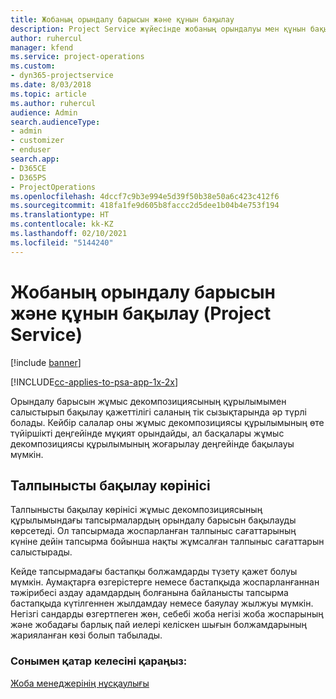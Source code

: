 ```yaml
---
title: Жобаның орындалу барысын және құнын бақылау
description: Project Service жүйесінде жобаның орындалуы мен құнын бақылау жолы
author: ruhercul
manager: kfend
ms.service: project-operations
ms.custom:
- dyn365-projectservice
ms.date: 8/03/2018
ms.topic: article
ms.author: ruhercul
audience: Admin
search.audienceType:
- admin
- customizer
- enduser
search.app:
- D365CE
- D365PS
- ProjectOperations
ms.openlocfilehash: 4dccf7c9b3e994e5d39f50b38e50a6c423c412f6
ms.sourcegitcommit: 418fa1fe9d605b8faccc2d5dee1b04b4e753f194
ms.translationtype: HT
ms.contentlocale: kk-KZ
ms.lasthandoff: 02/10/2021
ms.locfileid: "5144240"
---
```

# <a name="track-project-progress-and-cost-project-service"></a>Жобаның орындалу барысын және құнын бақылау (Project Service)

[!include [banner](../includes/psa-now-project-operations.md)]

[!INCLUDE[cc-applies-to-psa-app-1x-2x](../includes/cc-applies-to-psa-app-1x-2x.md)]

Орындалу барысын жұмыс декомпозициясының құрылымымен салыстырып бақылау қажеттілігі саланың тік сызықтарында әр түрлі болады. Кейбір салалар оны жұмыс декомпозициясы құрылымының өте түйіршікті деңгейінде мұқият орындайды, ал басқалары жұмыс декомпозициясы құрылымының жоғарылау деңгейінде бақылауы мүмкін.  
  
## <a name="effort-tracking-view"></a>Талпынысты бақылау көрінісі  
Талпынысты бақылау көрінісі жұмыс декомпозициясының құрылымындағы тапсырмалардың орындалу барысын бақылауды көрсетеді. Ол тапсырмада жоспарланған талпыныс сағаттарының күніне дейін тапсырма бойынша нақты жұмсалған талпыныс сағаттарын салыстырады.  
  
Кейде тапсырмадағы бастапқы болжамдарды түзету қажет болуы мүмкін. Аумақтарға өзгерістерге немесе бастапқыда жоспарланғаннан тәжірибесі аздау адамдардың болғанына байланысты тапсырма бастапқыда күтілгеннен жылдамдау немесе баяулау жылжуы мүмкін. Негізгі сандарды өзгертпеген жөн, себебі жоба негізі жоба жоспарының және жобадағы барлық пай иелері келіскен шығын болжамдарының жарияланған көзі болып табылады.  
  
### <a name="see-also"></a>Сонымен қатар келесіні қараңыз:  
 [Жоба менеджерінің нұсқаулығы](../psa/project-manager-guide.md)
